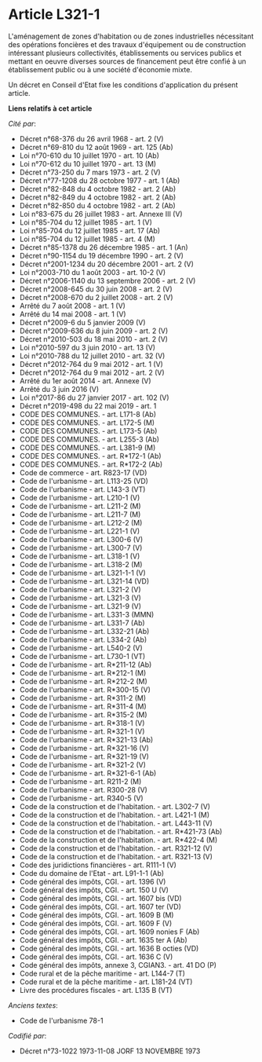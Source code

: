 # Article L321-1

L'aménagement de zones d'habitation ou de zones industrielles nécessitant des opérations foncières et des travaux
d'équipement ou de construction intéressant plusieurs collectivités, établissements ou services publics et mettant en oeuvre
diverses sources de financement peut être confié à un établissement public ou à une société d'économie mixte.

Un décret en Conseil d'Etat fixe les conditions d'application du présent article.

**Liens relatifs à cet article**

_Cité par_:

  - Décret n°68-376 du 26 avril 1968 - art. 2 (V)
  - Décret n°69-810 du 12 août 1969 - art. 125 (Ab)
  - Loi n°70-610 du 10 juillet 1970 - art. 10 (Ab)
  - Loi n°70-612 du 10 juillet 1970 - art. 13 (M)
  - Décret n°73-250 du 7 mars 1973 - art. 2 (V)
  - Décret n°77-1208 du 28 octobre 1977 - art. 1 (Ab)
  - Décret n°82-848 du 4 octobre 1982 - art. 2 (Ab)
  - Décret n°82-849 du 4 octobre 1982 - art. 2 (Ab)
  - Décret n°82-850 du 4 octobre 1982 - art. 2 (Ab)
  - Loi n°83-675 du 26 juillet 1983 - art. Annexe III (V)
  - Loi n°85-704 du 12 juillet 1985 - art. 1 (V)
  - Loi n°85-704 du 12 juillet 1985 - art. 17 (Ab)
  - Loi n°85-704 du 12 juillet 1985 - art. 4 (M)
  - Décret n°85-1378 du 26 décembre 1985 - art. 1 (An)
  - Décret n°90-1154 du 19 décembre 1990 - art. 2 (V)
  - Décret n°2001-1234 du 20 décembre 2001 - art. 2 (V)
  - Loi n°2003-710 du 1 août 2003 - art. 10-2 (V)
  - Décret n°2006-1140 du 13 septembre 2006 - art. 2 (V)
  - Décret n°2008-645 du 30 juin 2008 - art. 2 (V)
  - Décret n°2008-670 du 2 juillet 2008 - art. 2 (V)
  - Arrêté du 7 août 2008 - art. 1 (V)
  - Arrêté du 14 mai 2008 - art. 1 (V)
  - Décret n°2009-6 du 5 janvier 2009 (V)
  - Décret n°2009-636 du 8 juin 2009 - art. 2 (V)
  - Décret n°2010-503 du 18 mai 2010 - art. 2 (V)
  - Loi n°2010-597 du 3 juin 2010 - art. 13 (V)
  - Loi n°2010-788 du 12 juillet 2010 - art. 32 (V)
  - Décret n°2012-764 du 9 mai 2012 - art. 1 (V)
  - Décret n°2012-764 du 9 mai 2012 - art. 2 (V)
  - Arrêté du 1er août 2014 - art. Annexe (V)
  - Arrêté du 3 juin 2016 (V)
  - Loi n°2017-86 du 27 janvier 2017 - art. 102 (V)
  - Décret n°2019-498 du 22 mai 2019 - art. 1
  - CODE DES COMMUNES. - art. L171-8 (Ab)
  - CODE DES COMMUNES. - art. L172-5 (M)
  - CODE DES COMMUNES. - art. L173-5 (Ab)
  - CODE DES COMMUNES. - art. L255-3 (Ab)
  - CODE DES COMMUNES. - art. L381-9 (M)
  - CODE DES COMMUNES. - art. R*172-1 (Ab)
  - CODE DES COMMUNES. - art. R*172-2 (Ab)
  - Code de commerce - art. R823-17 (VD)
  - Code de l'urbanisme - art. L113-25 (VD)
  - Code de l'urbanisme - art. L143-3 (VT)
  - Code de l'urbanisme - art. L210-1 (V)
  - Code de l'urbanisme - art. L211-2 (M)
  - Code de l'urbanisme - art. L211-7 (M)
  - Code de l'urbanisme - art. L212-2 (M)
  - Code de l'urbanisme - art. L221-1 (V)
  - Code de l'urbanisme - art. L300-6 (V)
  - Code de l'urbanisme - art. L300-7 (V)
  - Code de l'urbanisme - art. L318-1 (V)
  - Code de l'urbanisme - art. L318-2 (M)
  - Code de l'urbanisme - art. L321-1-1 (V)
  - Code de l'urbanisme - art. L321-14 (VD)
  - Code de l'urbanisme - art. L321-2 (V)
  - Code de l'urbanisme - art. L321-3 (V)
  - Code de l'urbanisme - art. L321-9 (V)
  - Code de l'urbanisme - art. L331-3 (MMN)
  - Code de l'urbanisme - art. L331-7 (Ab)
  - Code de l'urbanisme - art. L332-21 (Ab)
  - Code de l'urbanisme - art. L334-2 (Ab)
  - Code de l'urbanisme - art. L540-2 (V)
  - Code de l'urbanisme - art. L730-1 (VT)
  - Code de l'urbanisme - art. R*211-12 (Ab)
  - Code de l'urbanisme - art. R*212-1 (M)
  - Code de l'urbanisme - art. R*212-2 (M)
  - Code de l'urbanisme - art. R*300-15 (V)
  - Code de l'urbanisme - art. R*311-2 (M)
  - Code de l'urbanisme - art. R*311-4 (M)
  - Code de l'urbanisme - art. R*315-2 (M)
  - Code de l'urbanisme - art. R*318-1 (V)
  - Code de l'urbanisme - art. R*321-1 (V)
  - Code de l'urbanisme - art. R*321-13 (Ab)
  - Code de l'urbanisme - art. R*321-16 (V)
  - Code de l'urbanisme - art. R*321-19 (V)
  - Code de l'urbanisme - art. R*321-2 (V)
  - Code de l'urbanisme - art. R*321-6-1 (Ab)
  - Code de l'urbanisme - art. R211-2 (M)
  - Code de l'urbanisme - art. R300-28 (V)
  - Code de l'urbanisme - art. R340-5 (V)
  - Code de la construction et de l'habitation. - art. L302-7 (V)
  - Code de la construction et de l'habitation. - art. L421-1 (M)
  - Code de la construction et de l'habitation. - art. L443-11 (V)
  - Code de la construction et de l'habitation. - art. R*421-73 (Ab)
  - Code de la construction et de l'habitation. - art. R*422-4 (M)
  - Code de la construction et de l'habitation. - art. R321-12 (V)
  - Code de la construction et de l'habitation. - art. R321-13 (V)
  - Code des juridictions financières - art. R111-1 (V)
  - Code du domaine de l'Etat - art. L91-1-1 (Ab)
  - Code général des impôts, CGI. - art. 1396 (V)
  - Code général des impôts, CGI. - art. 150 U (V)
  - Code général des impôts, CGI. - art. 1607 bis (VD)
  - Code général des impôts, CGI. - art. 1607 ter (VD)
  - Code général des impôts, CGI. - art. 1609 B (M)
  - Code général des impôts, CGI. - art. 1609 F (V)
  - Code général des impôts, CGI. - art. 1609 nonies F (Ab)
  - Code général des impôts, CGI. - art. 1635 ter A (Ab)
  - Code général des impôts, CGI. - art. 1636 B octies (VD)
  - Code général des impôts, CGI. - art. 1636 C (V)
  - Code général des impôts, annexe 3, CGIAN3. - art. 41 DO (P)
  - Code rural et de la pêche maritime - art. L144-7 (T)
  - Code rural et de la pêche maritime - art. L181-24 (VT)
  - Livre des procédures fiscales - art. L135 B (VT)

_Anciens textes_:

  - Code de l'urbanisme 78-1

_Codifié par_:

  - Décret n°73-1022 1973-11-08 JORF 13 NOVEMBRE 1973
